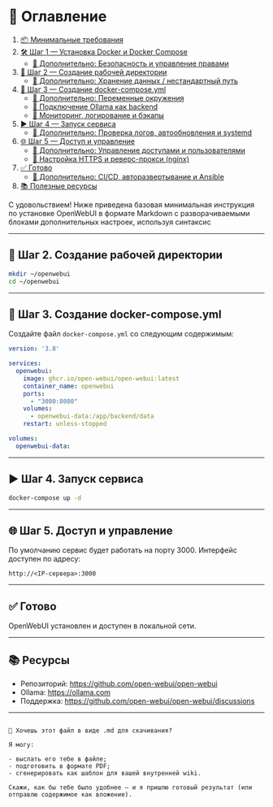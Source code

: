 # 📑 Оглавление

1. [📦 Минимальные требования](#-минимальные-требования)
2. [🛠️ Шаг 1 — Установка Docker и Docker Compose](#-шаг-1--установка-docker-и-docker-compose)
   - [📌 Дополнительно: Безопасность и управление правами](#дополнительно-безопасность-и-управление-правами)
3. [📁 Шаг 2 — Создание рабочей директории](#-шаг-2--создание-рабочей-директории)
   - [📌 Дополнительно: Хранение данных / нестандартный путь](#дополнительно-хранение-данных--нестандартный-путь)
4. [🧾 Шаг 3 — Создание docker-compose.yml](#-шаг-3--создание-docker-composeyml)
   - [📌 Дополнительно: Переменные окружения](#дополнительно-переменные-окружения)
   - [📌 Подключение Ollama как backend](#подключение-ollama-как-backend)
   - [📌 Мониторинг, логирование и бэкапы](#мониторинг-логирование-и-бэкапы)
5. [▶️ Шаг 4 — Запуск сервиса](#️-шаг-4--запуск-сервиса)
   - [📌 Дополнительно: Проверка логов, автообновления и systemd](#дополнительно-проверка-логов-автообновления-и-systemd)
6. [🌐 Шаг 5 — Доступ и управление](#-шаг-5--доступ-и-управление)
   - [📌 Дополнительно: Управление доступами и пользователями](#дополнительно-управление-доступами-и-пользователями)
   - [📌 Настройка HTTPS и реверс-прокси (nginx)](#настройка-https-и-реверс-прокси-nginx)
7. [✅ Готово](#-готово)
   - [📌 Дополнительно: CI/CD, авторазвертывание и Ansible](#дополнительно-cicd-авторазвертывание-и-ansible)
8. [📚 Полезные ресурсы](#-полезные-ресурсы)


С удовольствием! Ниже приведена базовая минимальная инструкция по установке OpenWebUI в формате Markdown c разворачиваемыми блоками дополнительных настроек, используя синтаксис 

---

## 📁 Шаг 2. Создание рабочей директории

```bash
mkdir ~/openwebui
cd ~/openwebui
```



---

## 🧾 Шаг 3. Создание docker-compose.yml

Создайте файл `docker-compose.yml` со следующим содержимым:

```yaml
version: '3.8'

services:
  openwebui:
    image: ghcr.io/open-webui/open-webui:latest
    container_name: openwebui
    ports:
      - "3000:8080"
    volumes:
      - openwebui-data:/app/backend/data
    restart: unless-stopped

volumes:
  openwebui-data:
```





---

## ▶️ Шаг 4. Запуск сервиса

```bash
docker-compose up -d
```



---

## 🌐 Шаг 5. Доступ и управление

По умолчанию сервис будет работать на порту 3000. Интерфейс доступен по адресу:

```
http://<IP-сервера>:3000
```





---

## ✅ Готово

OpenWebUI установлен и доступен в локальной сети.



---

## 📚 Ресурсы

- Репозиторий: https://github.com/open-webui/open-webui
- Ollama: https://ollama.com
- Поддержка: https://github.com/open-webui/open-webui/discussions

---
```

📁 Хочешь этот файл в виде .md для скачивания?

Я могу:

- выслать его тебе в файле;
- подготовить в формате PDF;
- сгенерировать как шаблон для вашей внутренней wiki.

Скажи, как бы тебе было удобнее — и я пришлю готовый результат (или отправлю содержимое как вложение).